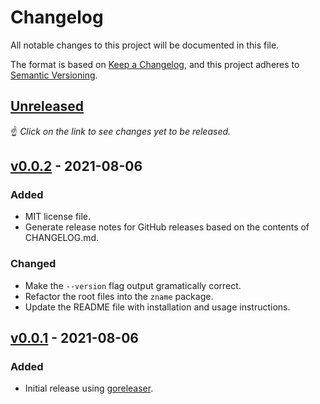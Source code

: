 # Changelog
All notable changes to this project will be documented in this file.

The format is based on [Keep a Changelog](https://keepachangelog.com/en/1.0.0/),
and this project adheres to [Semantic Versioning](https://semver.org/spec/v2.0.0.html).

## [Unreleased]
:point_up: *Click on the link to see changes yet to be released.*

## [v0.0.2] - 2021-08-06
### Added
- MIT license file.
- Generate release notes for GitHub releases based on the contents of CHANGELOG.md.

### Changed
- Make the `--version` flag output gramatically correct.
- Refactor the root files into the `zname` package.
- Update the README file with installation and usage instructions.

## [v0.0.1] - 2021-08-06
### Added
- Initial release using [goreleaser](https://github.com/goreleaser/goreleaser).


[Unreleased]: https://github.com/grdl/zname/compare/v0.0.2...HEAD
[v0.0.2]: https://github.com/grdl/zname/releases/tag/v0.0.1...v0.0.2
[v0.0.1]: https://github.com/grdl/zname/releases/tag/v0.0.1
